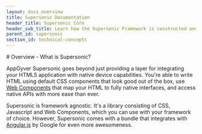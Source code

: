 ```yaml
---
layout: docs_overview
title: Supersonic Documentation
header_title: Supersonic Core
header_sub_title: Learn how the Supersonic Framework is constructed and the core technologies it uses.
parent_id: supersonic
section_id: technical-concepts
---
```


<section class="docs-section" id="overview">
# Overview - What is Supersonic?

AppGyver Supersonic goes beyond just providing a layer for integrating your HTML5 application with native device capabilities. You're able to write HTML using default CSS components that look good out of the box, use [Web Components][web-components] that map your HTML to fully native interfaces, and access native APIs with more ease than ever.

Supersonic is framework agnostic. It's a library consisting of CSS, Javascript and Web Components, which you can use with your framework of choice. However, Supersonic comes with a bundle that integrates with [Angular.js][angular-overview] by Google for even more awesomeness.

</section>

[angular-overview]: /supersonic/guides/technical-concepts/angular-js
[web-components]: /supersonic/guides/technical-concepts/web-components